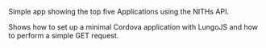 Simple app showing the top five Applications using the NITHs API.

Shows how to set up a minimal Cordova application with LungoJS 
and how to perform a simple GET request.
